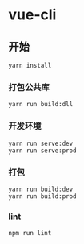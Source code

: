 # vue-cli

## 开始

```
yarn install
```

### 打包公共库

```
yarn run build:dll
```

### 开发环境

```
yarn run serve:dev
yarn run serve:prod
```

### 打包

```
yarn run build:dev
yarn run build:prod
```

### lint

```
npm run lint
```
